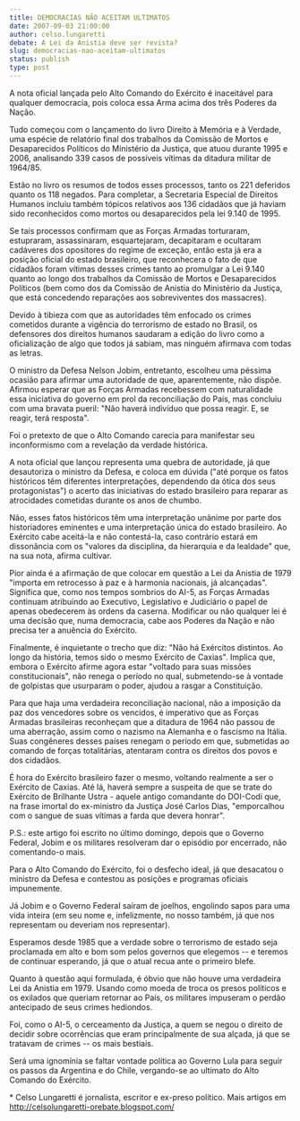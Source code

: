```yaml
---
title: DEMOCRACIAS NÃO ACEITAM ULTIMATOS
date: 2007-09-03 21:00:00
author: celso.lungaretti
debate: A Lei da Anistia deve ser revista?
slug: democracias-nao-aceitam-ultimatos
status: publish 
type: post
---
```


A nota oficial lançada pelo Alto Comando do Exército é inaceitável para qualquer democracia, pois coloca essa Arma acima dos três Poderes da Nação.   

  

Tudo começou com o lançamento do livro Direito à Memória e à Verdade, uma espécie de relatório final dos trabalhos da Comissão de Mortos e Desaparecidos Políticos do Ministério da Justiça, que atuou durante 1995 e 2006, analisando 339 casos de possíveis vítimas da ditadura militar de 1964/85.  

  

Estão no livro os resumos de todos esses processos, tanto os 221 deferidos quanto os 118 negados. Para completar, a Secretaria Especial de Direitos Humanos incluiu também tópicos relativos aos 136 cidadãos que já haviam sido reconhecidos como mortos ou desaparecidos pela lei 9.140 de 1995.   

  

Se tais processos confirmam que as Forças Armadas torturaram, estupraram, assassinaram, esquartejaram, decapitaram e ocultaram cadáveres dos opositores do regime de exceção, então esta já era a posição oficial do estado brasileiro, que reconhecera o fato de que cidadãos foram vítimas desses crimes tanto ao promulgar a Lei 9.140 quanto ao longo dos trabalhos da Comissão de Mortos e Desaparecidos Políticos (bem como dos da Comissão de Anistia do Ministério da Justiça, que está concedendo reparações aos sobreviventes dos massacres).  

  

Devido à tibieza com que as autoridades têm enfocado os crimes cometidos durante a vigência do terrorismo de estado no Brasil, os defensores dos direitos humanos saudaram a edição do livro como a oficialização de algo que todos já sabiam, mas ninguém afirmava com todas as letras.  

  

O ministro da Defesa Nelson Jobim, entretanto, escolheu uma péssima ocasião para afirmar uma autoridade de que, aparentemente, não dispõe. Afirmou esperar que as Forças Armadas recebessem com naturalidade essa iniciativa do governo em prol da reconciliação do País, mas concluiu com uma bravata pueril: "Não haverá indivíduo que possa reagir. E, se reagir, terá resposta".  

  

Foi o pretexto de que o Alto Comando carecia para manifestar seu inconformismo com a revelação da verdade histórica.   

  

A nota oficial que lançou representa uma quebra de autoridade, já que desautoriza o ministro da Defesa, e coloca em dúvida ("até porque os fatos históricos têm diferentes interpretações, dependendo da ótica dos seus protagonistas") o acerto das iniciativas do estado brasileiro para reparar as atrocidades cometidas durante os anos de chumbo.   

  

Não, esses fatos históricos têm uma interpretação unânime por parte dos historiadores eminentes e uma interpretação única do estado brasileiro. Ao Exército cabe aceitá-la e não contestá-la, caso contrário estará em dissonância com os "valores da disciplina, da hierarquia e da lealdade" que, na sua nota, afirma cultivar.  

  

Pior ainda é a afirmação de que colocar em questão a Lei da Anistia de 1979 "importa em retrocesso à paz e à harmonia nacionais, já alcançadas". Significa que, como nos tempos sombrios do AI-5, as Forças Armadas continuam atribuindo ao Executivo, Legislativo e Judiciário o papel de apenas obedecerem às ordens da caserna. Modificar ou não qualquer lei é uma decisão que, numa democracia, cabe aos Poderes da Nação e não precisa ter a anuência do Exército.   

  

Finalmente, é inquietante o trecho que diz: "Não há Exércitos distintos. Ao longo da história, temos sido o mesmo Exército de Caxias". Implica que, embora o Exército afirme agora estar "voltado para suas missões constitucionais", não renega o período no qual, submetendo-se à vontade de golpistas que usurparam o poder, ajudou a rasgar a Constituição.   

  

Para que haja uma verdadeira reconciliação nacional, não a imposição da paz dos vencedores sobre os vencidos, é imperativo que as Forças Armadas brasileiras reconheçam que a ditadura de 1964 não passou de uma aberração, assim como o nazismo na Alemanha e o fascismo na Itália. Suas congêneres desses países renegam o período em que, submetidas ao comando de forças totalitárias, atentaram contra os direitos dos povos e dos cidadãos.   

  

É hora do Exército brasileiro fazer o mesmo, voltando realmente a ser o Exército de Caxias. Até lá, haverá sempre a suspeita de que se trate do Exército de Brilhante Ustra - aquele antigo comandante do DOI-Codi que, na frase imortal do ex-ministro da Justiça José Carlos Dias, "emporcalhou com o sangue de suas vítimas a farda que devera honrar".  

  

P.S.: este artigo foi escrito no último domingo, depois que o Governo Federal, Jobim e os militares resolveram dar o episódio por encerrado, não comentando-o mais.   

  

Para o Alto Comando do Exército, foi o desfecho ideal, já que desacatou o ministro da Defesa e contestou as posições e programas oficiais impunemente.  

  

Já Jobim e o Governo Federal saíram de joelhos, engolindo sapos para uma vida inteira (em seu nome e, infelizmente, no nosso também, já que nos representam ou deveriam nos representar).   

  

Esperamos desde 1985 que a verdade sobre o terrorismo de estado seja proclamada em alto e bom som pelos governos que elegemos -- e teremos de continuar esperando, já que o atual recua ante o primeiro blefe.   

  

Quanto à questão aqui formulada, é óbvio que não houve uma verdadeira Lei da Anistia em 1979. Usando como moeda de troca os presos políticos e os exilados que queriam retornar ao País, os militares impuseram o perdão antecipado de seus crimes hediondos.   

  

Foi, como o AI-5, o cerceamento da Justiça, a quem se negou o direito de decidir sobre ocorrências que eram principalmente de sua alçada, já que se tratavam de crimes -- os mais bestiais.  

  

Será uma ignomínia se faltar vontade política ao Governo Lula para seguir os passos da Argentina e do Chile, vergando-se ao ultimato do Alto Comando do Exército.  

  

\* Celso Lungaretti é jornalista, escritor e ex-preso político. Mais artigos em http://celsolungaretti-orebate.blogspot.com/
